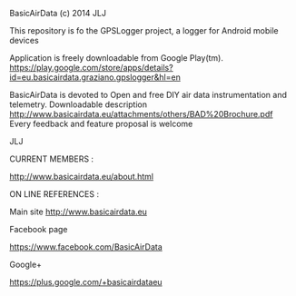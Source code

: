 BasicAirData (c) 2014 JLJ

This repository is fo the GPSLogger project, a logger for Android mobile devices

Application is freely downloadable from Google Play(tm).
https://play.google.com/store/apps/details?id=eu.basicairdata.graziano.gpslogger&hl=en

BasicAirData is devoted to Open and free DIY air data instrumentation and telemetry.
Downloadable description http://www.basicairdata.eu/attachments/others/BAD%20Brochure.pdf
Every feedback and feature proposal is welcome

JLJ

CURRENT MEMBERS :

http://www.basicairdata.eu/about.html

ON LINE REFERENCES :

Main site http://www.basicairdata.eu

Facebook page

https://www.facebook.com/BasicAirData

Google+

https://plus.google.com/+basicairdataeu
